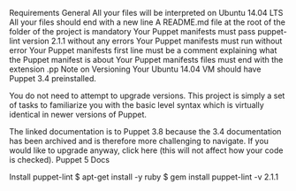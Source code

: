 Requirements
General
All your files will be interpreted on Ubuntu 14.04 LTS
All your files should end with a new line
A README.md file at the root of the folder of the project is mandatory
Your Puppet manifests must pass puppet-lint version 2.1.1 without any errors
Your Puppet manifests must run without error
Your Puppet manifests first line must be a comment explaining what the Puppet manifest is about
Your Puppet manifests files must end with the extension .pp
Note on Versioning
Your Ubuntu 14.04 VM should have Puppet 3.4 preinstalled.

You do not need to attempt to upgrade versions. This project is simply a set of tasks to familiarize you with the basic level syntax which is virtually identical in newer versions of Puppet.

The linked documentation is to Puppet 3.8 because the 3.4 documentation has been archived and is therefore more challenging to navigate. If you would like to upgrade anyway, click here (this will not affect how your code is checked). Puppet 5 Docs

Install puppet-lint
$ apt-get install -y ruby
$ gem install puppet-lint -v 2.1.1
